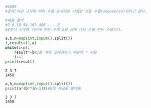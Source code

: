 ```python
#6089
#문제:어떤 규칙에 따라 수를 순서대로 나열한 것을 수열(sequences)이라고 한다.

#예를 들어
#2 6 18 54 162 486 ... 은
#2부터 시작해 이전에 만든 수에 3을 곱해 다음 수를 만든 수열이다.

a,b,n=map(int,input().split())
i,result=(1,a)
while(i<n):
    result*=b#3을 계속 곱해야하기 때문에 * 사용
    i+=1
print(result)
```

    2 3 7
    1458



```python
a,b,n=map(int,input().split())
print(a*(b**(n-1)))#b의 제곱을 붙여줌
```

    2 3 7
    1458



```python

```
